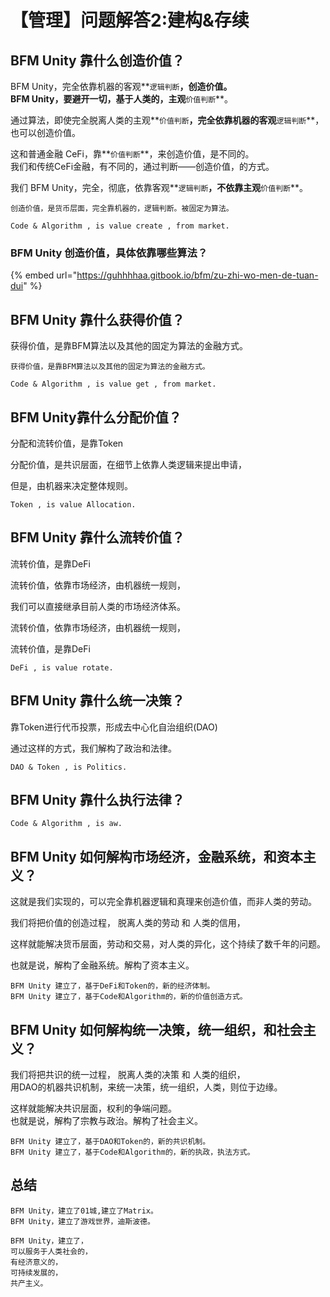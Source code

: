 # 【管理】问题解答2:建构&存续

## BFM Unity 靠什么创造价值？

BFM Unity，完全依靠机器的客观**`逻辑判断`**，创造价值。  
BFM Unity，要避开一切，基于人类的，主观**`价值判断`**。

通过算法，即使完全脱离人类的主观**`价值判断`**，完全依靠机器的客观**`逻辑判断`**，也可以创造价值。

这和普通金融 CeFi，靠**`价值判断`**，来创造价值，是不同的。  
我们和传统CeFi金融，有不同的，通过判断——创造价值，的方式。

我们 BFM Unity，完全，彻底，依靠客观**`逻辑判断`**，不依靠主观**`价值判断`**。

```text
创造价值，是货币层面，完全靠机器的，逻辑判断。被固定为算法。

Code & Algorithm , is value create , from market.
```

### BFM Unity 创造价值，具体依靠哪些算法？

{% embed url="https://guhhhhaa.gitbook.io/bfm/zu-zhi-wo-men-de-tuan-dui" %}

## BFM Unity 靠什么获得价值？

获得价值，是靠BFM算法以及其他的固定为算法的金融方式。 

```text
获得价值，是靠BFM算法以及其他的固定为算法的金融方式。

Code & Algorithm , is value get , from market.
```

## BFM Unity靠什么分配价值？

分配和流转价值，是靠Token

分配价值，是共识层面，在细节上依靠人类逻辑来提出申请，

但是，由机器来决定整体规则。

```text
Token , is value Allocation.
```

## BFM Unity 靠什么流转价值？

流转价值，是靠DeFi

流转价值，依靠市场经济，由机器统一规则，

我们可以直接继承目前人类的市场经济体系。

流转价值，依靠市场经济，由机器统一规则，

流转价值，是靠DeFi

```text
DeFi , is value rotate.
```

## BFM Unity 靠什么统一决策？

靠Token进行代币投票，形成去中心化自治组织\(DAO\)

通过这样的方式，我们解构了政治和法律。

```text
DAO & Token , is Politics.
```

## BFM Unity 靠什么执行法律？

```text
Code & Algorithm , is aw.
```

## BFM Unity 如何解构市场经济，金融系统，和资本主义？

这就是我们实现的，可以完全靠机器逻辑和真理来创造价值，而非人类的劳动。

我们将把价值的创造过程， 脱离人类的劳动 和 人类的信用，

这样就能解决货币层面，劳动和交易，对人类的异化，这个持续了数千年的问题。

也就是说，解构了金融系统。解构了资本主义。

```text
BFM Unity 建立了，基于DeFi和Token的，新的经济体制。
BFM Unity 建立了，基于Code和Algorithm的，新的价值创造方式。
```

## BFM Unity 如何解构统一决策，统一组织，和社会主义？

我们将把共识的统一过程， 脱离人类的决策 和 人类的组织，   
用DAO的机器共识机制，来统一决策，统一组织，人类，则位于边缘。

这样就能解决共识层面，权利的争端问题。  
也就是说，解构了宗教与政治。解构了社会主义。

```text
BFM Unity 建立了，基于DAO和Token的，新的共识机制。
BFM Unity 建立了，基于Code和Algorithm的，新的执政，执法方式。
```

## 总结

```text
BFM Unity，建立了01城,建立了Matrix。
BFM Unity，建立了游戏世界，迪斯波德。

BFM Unity，建立了，
可以服务于人类社会的，
有经济意义的，
可持续发展的，
共产主义。
```

